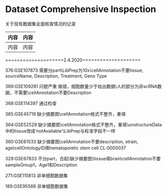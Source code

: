 # Dataset Comprehensive Inspection
关于现有数据集全面核查情况的记录

| 内容 | 内容 |
| ------ | ------ |
| 内容 | 内容 |

====================2.4.2020====================

376:GSE107873
    需要分part\\LibPrep为10x\\cellAnnotation不要tissue, sourceName, Description, Treatment, Geno Type

369:GSE109281 问题严重
    做错，细胞数量少于给出数据\\人的部分为非scRNA数据，不需要\\cellAnnotation不要Description

368:GSE114397
    通过检查

365:GSE45719
    缺少摘要图\\cellAnnotation格式不整齐，重填
    
364:GSE52529
    缺少摘要图\\cellAnnotation格式不整齐，重填\\unstructureData中的tissue改成‘notAvailable’\\LibPrep与标准字段不一样

360:GSE61533 
    缺少摘要图\\cellAnnotation不要description, strain, age\\cellOntologyID填hematopoietic stem cell  CL:0000037
    
329:GSE67833
    不分part，合起\\缺少摘要图\\tissue填brain\\cellAnnotation不要sampleGroup1，Age1和Description
    
271:GSE115813
    非单细胞数据集
    
189:GSE95588
    非单细胞数据集

